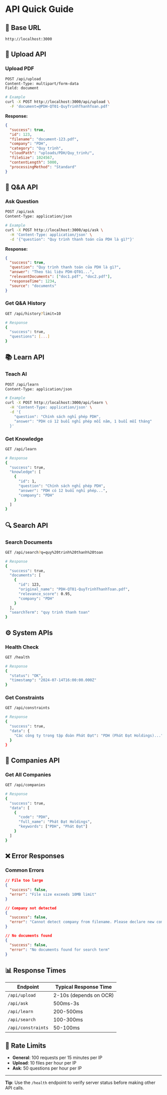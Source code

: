 # API Quick Guide

## 🚀 Base URL
```
http://localhost:3000
```

## 📄 Upload API

### Upload PDF
```bash
POST /api/upload
Content-Type: multipart/form-data
Field: document

# Example
curl -X POST http://localhost:3000/api/upload \
  -F 'document=@PDH-QT01-QuyTrinhThanhToan.pdf'
```

**Response:**
```json
{
  "success": true,
  "id": 123,
  "filename": "document-123.pdf",
  "company": "PDH",
  "category": "Quy trình",
  "cloudPath": "uploads/PDH/Quy_trinh/",
  "fileSize": 1024567,
  "contentLength": 5000,
  "processingMethod": "Standard"
}
```

## 🤖 Q&A API

### Ask Question
```bash
POST /api/ask
Content-Type: application/json

# Example
curl -X POST http://localhost:3000/api/ask \
  -H 'Content-Type: application/json' \
  -d '{"question": "Quy trình thanh toán của PDH là gì?"}'
```

**Response:**
```json
{
  "success": true,
  "question": "Quy trình thanh toán của PDH là gì?",
  "answer": "Theo tài liệu PDH-QT01...",
  "relevantDocuments": ["doc1.pdf", "doc2.pdf"],
  "responseTime": 1234,
  "source": "documents"
}
```

### Get Q&A History
```bash
GET /api/history?limit=10

# Response
{
  "success": true,
  "questions": [...]
}
```

## 📚 Learn API

### Teach AI
```bash
POST /api/learn
Content-Type: application/json

# Example
curl -X POST http://localhost:3000/api/learn \
  -H 'Content-Type: application/json' \
  -d '{
    "question": "Chính sách nghỉ phép PDH",
    "answer": "PDH có 12 buổi nghỉ phép mỗi năm, 1 buổi mỗi tháng"
  }'
```

### Get Knowledge
```bash
GET /api/learn

# Response
{
  "success": true,
  "knowledge": [
    {
      "id": 1,
      "question": "Chính sách nghỉ phép PDH",
      "answer": "PDH có 12 buổi nghỉ phép...",
      "company": "PDH"
    }
  ]
}
```

## 🔍 Search API

### Search Documents
```bash
GET /api/search?q=quy%20trinh%20thanh%20toan

# Response
{
  "success": true,
  "documents": [
    {
      "id": 123,
      "original_name": "PDH-QT01-QuyTrinhThanhToan.pdf",
      "relevance_score": 0.95,
      "company": "PDH"
    }
  ],
  "searchTerm": "quy trinh thanh toan"
}
```

## ⚙️ System APIs

### Health Check
```bash
GET /health

# Response
{
  "status": "OK",
  "timestamp": "2024-07-14T16:00:00.000Z"
}
```

### Get Constraints
```bash
GET /api/constraints

# Response
{
  "success": true,
  "data": {
    "Các công ty trong tập đoàn Phát Đạt": "PDH (Phát Đạt Holdings)..."
  }
}
```

## 🏢 Companies API

### Get All Companies
```bash
GET /api/companies

# Response
{
  "success": true,
  "data": [
    {
      "code": "PDH",
      "full_name": "Phát Đạt Holdings",
      "keywords": ["PDH", "Phát Đạt"]
    }
  ]
}
```

## ❌ Error Responses

### Common Errors
```json
// File too large
{
  "success": false,
  "error": "File size exceeds 10MB limit"
}

// Company not detected
{
  "success": false,
  "error": "Cannot detect company from filename. Please declare new company."
}

// No documents found
{
  "success": false,
  "error": "No documents found for search term"
}
```

## 📊 Response Times

| Endpoint | Typical Response Time |
|----------|---------------------|
| `/api/upload` | 2-10s (depends on OCR) |
| `/api/ask` | 500ms-3s |
| `/api/learn` | 200-500ms |
| `/api/search` | 100-300ms |
| `/api/constraints` | 50-100ms |

## 🔧 Rate Limits

- **General**: 100 requests per 15 minutes per IP
- **Upload**: 10 files per hour per IP
- **Ask**: 50 questions per hour per IP

---

**Tip**: Use the `/health` endpoint to verify server status before making other API calls. 